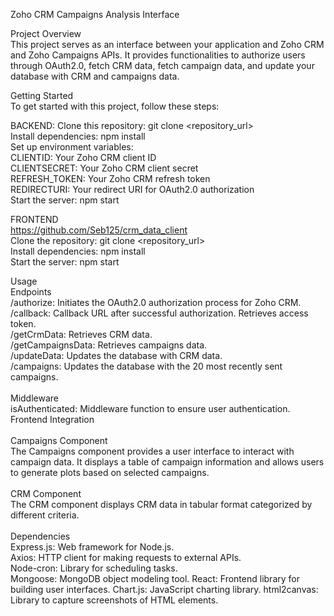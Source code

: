 Zoho CRM Campaigns Analysis Interface  <br>

Project Overview  <br>
This project serves as an interface between your application and Zoho CRM and Zoho Campaigns APIs. It provides functionalities to authorize users through OAuth2.0, fetch CRM data, fetch campaign data, and update your database with CRM and campaigns data.

Getting Started  <br>
To get started with this project, follow these steps:

BACKEND: 
Clone this repository: git clone <repository_url> <br>
Install dependencies: npm install  <br>
Set up environment variables:  <br>
CLIENTID: Your Zoho CRM client ID  <br>
CLIENTSECRET: Your Zoho CRM client secret  <br>
REFRESH_TOKEN: Your Zoho CRM refresh token  <br>
REDIRECTURI: Your redirect URI for OAuth2.0 authorization  <br>
Start the server: npm start  <br>

FRONTEND   <br>
https://github.com/Seb125/crm_data_client  <br>
Clone the repository: git clone <repository_url>  <br>
Install dependencies: npm install  <br>
Start the server: npm start  <br>


Usage  <br>
Endpoints  <br>
/authorize: Initiates the OAuth2.0 authorization process for Zoho CRM.  <br>
/callback: Callback URL after successful authorization. Retrieves access token.  <br>
/getCrmData: Retrieves CRM data.  <br>
/getCampaignsData: Retrieves campaigns data.  <br>
/updateData: Updates the database with CRM data.  <br>
/campaigns: Updates the database with the 20 most recently sent campaigns.  <br>  <br>
Middleware  <br>
isAuthenticated: Middleware function to ensure user authentication.  <br>
Frontend Integration <br>  <br>
Campaigns Component  <br>
The Campaigns component provides a user interface to interact with campaign data. It displays a table of campaign information and allows users to generate plots based on selected campaigns.
 <br>  <br>
CRM Component  <br>
The CRM component displays CRM data in tabular format categorized by different criteria.  <br>
 <br>
Dependencies  <br>
Express.js: Web framework for Node.js.  <br>
Axios: HTTP client for making requests to external APIs.  <br>
Node-cron: Library for scheduling tasks.  <br>
Mongoose: MongoDB object modeling tool.
React: Frontend library for building user interfaces.
Chart.js: JavaScript charting library.
html2canvas: Library to capture screenshots of HTML elements.

